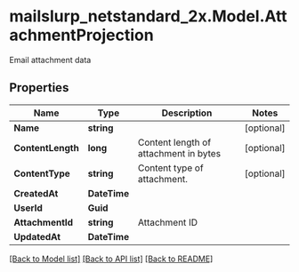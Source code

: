 # mailslurp_netstandard_2x.Model.AttachmentProjection
Email attachment data

## Properties

Name | Type | Description | Notes
------------ | ------------- | ------------- | -------------
**Name** | **string** |  | [optional] 
**ContentLength** | **long** | Content length of attachment in bytes | [optional] 
**ContentType** | **string** | Content type of attachment. | [optional] 
**CreatedAt** | **DateTime** |  | 
**UserId** | **Guid** |  | 
**AttachmentId** | **string** | Attachment ID | 
**UpdatedAt** | **DateTime** |  | 

[[Back to Model list]](../README#documentation-for-models) [[Back to API list]](../README#documentation-for-api-endpoints) [[Back to README]](../README)


